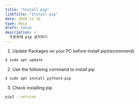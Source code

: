 ```yaml
---
title: "Install pip"
linkTitle: "Install pip"
date: 2020-11-16
type: docs
draft: false
description: >
  우분투에 pip 설치하기
---
```


1. Update Packages on your PC before install pip(recommend)
```bash
$ sudo apt update
```

2. Use the following command to install pip
```bash
$ sudo apt install python3-pip
```

3. Check installing pip
```bash
pip3 --version
```
